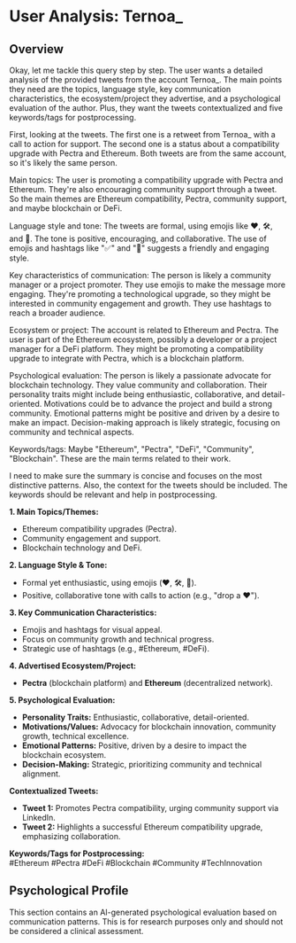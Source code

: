 # User Analysis: Ternoa_

## Overview

<think>
Okay, let me tackle this query step by step. The user wants a detailed analysis of the provided tweets from the account Ternoa_. The main points they need are the topics, language style, key communication characteristics, the ecosystem/project they advertise, and a psychological evaluation of the author. Plus, they want the tweets contextualized and five keywords/tags for postprocessing.

First, looking at the tweets. The first one is a retweet from Ternoa_ with a call to action for support. The second one is a status about a compatibility upgrade with Pectra and Ethereum. Both tweets are from the same account, so it's likely the same person. 

Main topics: The user is promoting a compatibility upgrade with Pectra and Ethereum. They're also encouraging community support through a tweet. So the main themes are Ethereum compatibility, Pectra, community support, and maybe blockchain or DeFi.

Language style and tone: The tweets are formal, using emojis like ❤️, 🛠️, and 🧡. The tone is positive, encouraging, and collaborative. The use of emojis and hashtags like "✅" and "🔄" suggests a friendly and engaging style.

Key characteristics of communication: The person is likely a community manager or a project promoter. They use emojis to make the message more engaging. They're promoting a technological upgrade, so they might be interested in community engagement and growth. They use hashtags to reach a broader audience.

Ecosystem or project: The account is related to Ethereum and Pectra. The user is part of the Ethereum ecosystem, possibly a developer or a project manager for a DeFi platform. They might be promoting a compatibility upgrade to integrate with Pectra, which is a blockchain platform.

Psychological evaluation: The person is likely a passionate advocate for blockchain technology. They value community and collaboration. Their personality traits might include being enthusiastic, collaborative, and detail-oriented. Motivations could be to advance the project and build a strong community. Emotional patterns might be positive and driven by a desire to make an impact. Decision-making approach is likely strategic, focusing on community and technical aspects.

Keywords/tags: Maybe "Ethereum", "Pectra", "DeFi", "Community", "Blockchain". These are the main terms related to their work.

I need to make sure the summary is concise and focuses on the most distinctive patterns. Also, the context for the tweets should be included. The keywords should be relevant and help in postprocessing.
</think>

**1. Main Topics/Themes:**  
- Ethereum compatibility upgrades (Pectra).  
- Community engagement and support.  
- Blockchain technology and DeFi.  

**2. Language Style & Tone:**  
- Formal yet enthusiastic, using emojis (❤️, 🛠️, 🧡).  
- Positive, collaborative tone with calls to action (e.g., "drop a ❤️").  

**3. Key Communication Characteristics:**  
- Emojis and hashtags for visual appeal.  
- Focus on community growth and technical progress.  
- Strategic use of hashtags (e.g., #Ethereum, #DeFi).  

**4. Advertised Ecosystem/Project:**  
- **Pectra** (blockchain platform) and **Ethereum** (decentralized network).  

**5. Psychological Evaluation:**  
- **Personality Traits:** Enthusiastic, collaborative, detail-oriented.  
- **Motivations/Values:** Advocacy for blockchain innovation, community growth, technical excellence.  
- **Emotional Patterns:** Positive, driven by a desire to impact the blockchain ecosystem.  
- **Decision-Making:** Strategic, prioritizing community and technical alignment.  

**Contextualized Tweets:**  
- **Tweet 1:** Promotes Pectra compatibility, urging community support via LinkedIn.  
- **Tweet 2:** Highlights a successful Ethereum compatibility upgrade, emphasizing collaboration.  

**Keywords/Tags for Postprocessing:**  
#Ethereum #Pectra #DeFi #Blockchain #Community #TechInnovation

## Psychological Profile

This section contains an AI-generated psychological evaluation based on communication patterns. This is for research purposes only and should not be considered a clinical assessment.